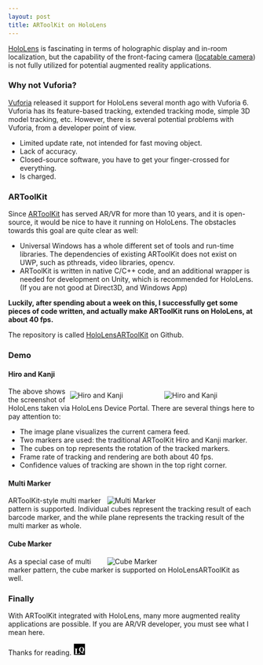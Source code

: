 ```yaml
---
layout: post
title: ARToolKit on HoloLens
---
```


[HoloLens](https://www.microsoft.com/microsoft-hololens/en-us) is fascinating in terms of holographic display and in-room localization, but the capability of the front-facing camera ([locatable camera](https://developer.microsoft.com/en-us/windows/holographic/locatable_camera)) is not fully utilized for potential augmented reality applications.

### Why not Vuforia?

[Vuforia]() released it support for HoloLens several month ago with Vuforia 6. Vuforia has its feature-based tracking, extended tracking mode, simple 3D model tracking, etc. However, there is several potential problems with Vuforia, from a developer point of view.

* Limited update rate, not intended for fast moving object.
* Lack of accuracy.
* Closed-source software, you have to get your finger-crossed for everything.
* Is charged.

### ARToolKit

Since [ARToolKit]() has served AR/VR for more than 10 years, and it is open-source, it would be nice to have it running on HoloLens. The obstacles towards this goal are quite clear as well:

* Universal Windows has a whole different set of tools and run-time libraries. The dependencies of existing ARToolKit does not exist on UWP, such as pthreads, video libraries, opencv.
* ARToolKit is written in native C/C++ code, and an additional wrapper is needed for development on Unity, which is recommended for HoloLens. (If you are not good at Direct3D, and Windows App)

**Luckily, after spending about a week on this, I successfully get some pieces of code written, and actually make ARToolKit runs on HoloLens, at about 40 fps.**

The repository is called [HoloLensARToolKit]() on Github.

### Demo

#### Hiro and Kanji

<p class="full-width">
	<img src="https://cloud.githubusercontent.com/assets/8185982/22130806/ade7e8ac-de7c-11e6-82ff-d1b31caef17f.jpg" alt="Hiro and Kanji" style="width:35.3%;padding:0.5rem" align="right"/>
	<img src="https://cloud.githubusercontent.com/assets/8185982/22130805/ade4ac96-de7c-11e6-91fb-a3be5ad5d559.jpg" alt="Hiro and Kanji" style="width:35%;padding:0.5rem" align="right"/>
</p>

The above shows the screenshot of HoloLens taken via HoloLens Device Portal.
There are several things here to pay attention to:
* The image plane visualizes the current camera feed.
* Two markers are used: the traditional ARToolKit Hiro and Kanji marker.
* The cubes on top represents the rotation of the tracked markers.
* Frame rate of tracking and rendering are both about 40 fps.
* Confidence values of tracking are shown in the top right corner.

#### Multi Marker

<p class="full-width"><img src="https://cloud.githubusercontent.com/assets/8185982/22189679/0a6f8a6e-e0ec-11e6-8563-ecae01e7d294.jpg" alt="Multi Marker" style="width:60%;" align="right"/></p>

ARToolKit-style multi marker pattern is supported. Individual cubes represent the tracking result of each barcode marker, and the while plane represents the tracking result of the multi marker as whole.


#### Cube Marker


<p class="full-width"><img src="https://cloud.githubusercontent.com/assets/8185982/22190907/907d311c-e0f4-11e6-84b4-91b47586b008.jpg" alt="Cube Marker" style="width:60%;" align="right"/></p>

As a special case of multi marker pattern, the cube marker is supported on HoloLensARToolKit as well.


### Finally
With ARToolKit integrated with HoloLens, many more augmented reality applications are possible. If you are AR/VR developer, you must see what I mean here.

Thanks for reading. <img class="inline" src="/public/LQ144x144.png" alt="LQ" style="width:1.5rem;height:1.5rem;" />
